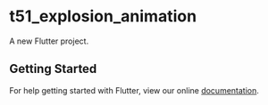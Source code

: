 # t51_explosion_animation

A new Flutter project.

## Getting Started

For help getting started with Flutter, view our online
[documentation](http://flutter.io/).
